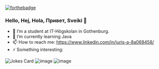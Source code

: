 [![forthebadge](https://forthebadge.com/images/badges/made-with-java.svg)](https://forthebadge.com)


### Hello, Hej, Hola, Привет, Sveiki  👋

- 🔭 I’m a student at IT-Högskolan in Gothenburg.
- 🌱 I’m currently learning Java
- 📫 How to reach me: https://www.linkedin.com/in/juris-a-8a068458/
- ⚡ Something interesting: 

 
![Jokes Card](https://readme-jokes.vercel.app/api)
![image](https://github-readme-stats.vercel.app/api/top-langs/?username=Yuriks1)
![image](https://github-profile-summary-cards.vercel.app/api/cards/profile-details?username=Yuriks1&theme=vue)



